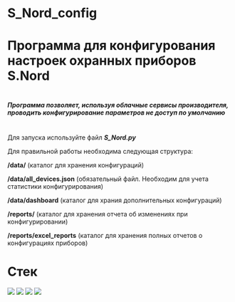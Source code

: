 # S_Nord_config
#
# Программа для конфигурования настроек охранных приборов S.Nord 
#
***Программа позволяет, используя облачные сервисы производителя, проводить конфигурирование параметров не доступ по умолчанию***
#

Для запуска используйте файл ***S_Nord.py***

Для правильной работы необходима следующая структура:

**/data/** (каталог для хранения конфигураций)

**/data/all_devices.json** (обязательный файл. Необходим для учета статистики конфигурирования)

**/data/dashboard** (каталог для храния дополнительных конфигураций)

**/reports/** (каталог для хранения отчета об изменениях при конфигурировании)

**/reports/excel_reports** (каталог для хранения полных отчетов о конфигурациях приборов)

# Стек
<img src="https://img.shields.io/badge/Python-white?style=for-the-badge&logo=python&logoColor=blue"/> <img src="https://img.shields.io/badge/PyQT5-white?style=for-the-badge&logo=python&logoColor=blue"/> <img src="https://img.shields.io/badge/Requests-white?style=for-the-badge&logo=python&logoColor=blue"/> <img src="https://img.shields.io/badge/Openpyxl-white?style=for-the-badge&logo=python&logoColor=blue"/>


